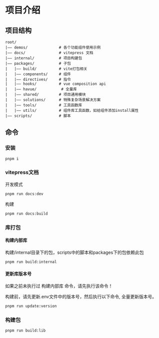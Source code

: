 # 项目介绍

## 项目结构

```text
root/
|—— demos/              # 各个功能组件使用示例
|—— docs/               # vitepress 文档
|—— internal/           # 项目构建包
|—— packages/           # 子包
|   |—— build/          # vite打包相关
|   |—— components/     # 组件
|   |—— directives/     # 指令
|   |—— hooks/          # vue composition api
|   |—— havue/           # 全量库
|   |—— shared/         # 项目通用模块
|   |—— solutions/      # 特殊复杂场景解决方案
|   |—— tools/          # 工具函数库
|   |—— utils/          # 组件库工具函数，如给组件添加install属性
|—— scripts/            # 脚本
```

## 命令

### 安装

```bash
pnpm i
```

### vitepress文档

开发模式

```bash
pnpm run docs:dev
```

构建

```bash
pnpm run docs:build
```

### 库打包

#### 构建内部库

构建/internal目录下的包，scripts中的脚本和packages下的包依赖此包

```bash
pnpm run build:internal
```

#### 更新库版本号

如果之前未执行过 构建内部库 命令，请先执行该命令！

构建前，请先更新.env文件中的版本号，然后执行以下命令, 全量更新版本号。

```bash
pnpm run update:version
```

### 构建包

```bash
pnpm run build:lib
```
